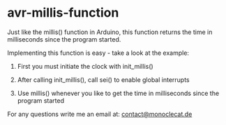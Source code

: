 # avr-millis-function
Just like the millis() function in Arduino, this function returns 
the time in milliseconds since the program started.

Implementing this function is easy - take a look at the example:

1) First you must initiate the clock with init_millis()

2) After calling init_millis(), call sei() to enable global interrupts

3) Use millis() whenever you like to get the time in milliseconds since the program started

For any questions write me an email at: contact@monoclecat.de
